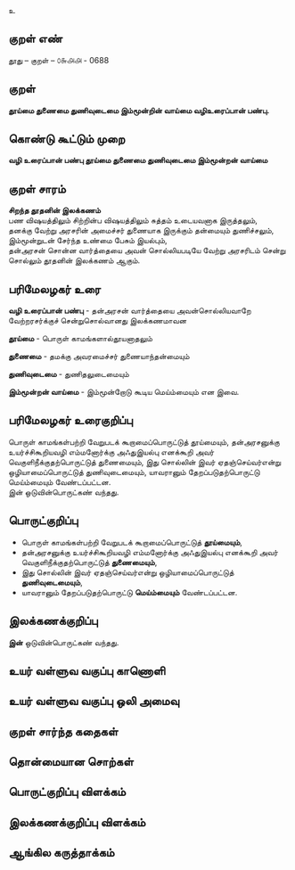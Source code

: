 உ

## குறள் எண் 

தூது – குறள் – ௦௬௮௮ - 0688  

## குறள் 

**தூய்மை துணைமை துணிவுடைமை இம்மூன்றின்
வாய்மை வழிஉரைப்பான் பண்பு.**  

## கொண்டு கூட்டும் முறை

**வழி உரைப்பான் பண்பு தூய்மை துணைமை துணிவுடைமை இம்மூன்றன் வாய்மை** 

## குறள் சாரம்   

**சிறந்த தூதனின் இலக்கணம்**  
பண விஷயத்திலும் சிற்றின்ப விஷயத்திலும் சுத்தம் உடையவனாக இருத்தலும்,  
தனக்கு வேற்று அரசரின் அமைச்சர் துணையாக இருக்கும் தன்மையும் துணிச்சலும்,  
இம்மூன்றுடன் சேர்ந்த உண்மை பேசும் இயல்பும்,  
தன்அரசன் சொன்ன வார்த்தையை அவன் சொல்லியபடியே வேற்று அரசரிடம் சென்று சொல்லும் தூதனின் இலக்கணம் ஆகும்.  

## பரிமேலழகர் உரை

**வழி உரைப்பான் பண்பு** - தன்அரசன் வார்த்தையை அவன்சொல்லியவாறே வேற்றரசர்க்குச் சென்றுசொல்வானது இலக்கணமாவன  

**தூய்மை** - பொருள் காமங்களால்தூயனாதலும்  

**துணைமை** - தமக்கு அவரமைச்சர் துணையாந்தன்மையும்  

**துணிவுடைமை** - துணிதலுடைமையும்  

**இம்மூன்றன் வாய்மை** - இம்மூன்றோடு கூடிய மெய்ம்மையும் என இவை.   

## பரிமேலழகர் உரைகுறிப்பு   

பொருள் காமங்கள்பற்றி வேறுபடக் கூறாமைப்பொருட்டுத் தூய்மையும், தன்அரசனுக்கு உயர்ச்சிகூறியவழி எம்மனோர்க்கு அஃதுஇயல்பு எனக்கூறி அவர் வெகுளிநீக்குதற்பொருட்டுத் துணைமையும், இது சொல்லின் இவர் ஏதஞ்செய்வர்என்று ஒழியாமைப்பொருட்டுத் துணிவுடைமையும், யாவரானும் தேறப்படுதற்பொருட்டு மெய்ம்மையும் வேண்டப்பட்டன.  
இன் ஒடுவின்பொருட்கண் வந்தது.  

## பொருட்குறிப்பு 

* பொருள் காமங்கள்பற்றி வேறுபடக் கூறாமைப்பொருட்டுத் **தூய்மையும்**,  
* தன்அரசனுக்கு உயர்ச்சிகூறியவழி எம்மனோர்க்கு அஃதுஇயல்பு எனக்கூறி அவர் வெகுளிநீக்குதற்பொருட்டுத் **துணைமையும்**,  
* இது சொல்லின் இவர் ஏதஞ்செய்வர்என்று ஒழியாமைப்பொருட்டுத் **துணிவுடைமையும்**,  
* யாவரானும் தேறப்படுதற்பொருட்டு **மெய்ம்மையும்** வேண்டப்பட்டன.    

## இலக்கணக்குறிப்பு  

**இன்** ஒடுவின்பொருட்கண் வந்தது.  

## உயர் வள்ளுவ வகுப்பு காணொளி


## உயர் வள்ளுவ வகுப்பு ஒலி அமைவு 

 
## குறள் சார்ந்த கதைகள் 


## தொன்மையான சொற்கள்


## பொருட்குறிப்பு விளக்கம்


## இலக்கணக்குறிப்பு விளக்கம்


## ஆங்கில கருத்தாக்கம் 


